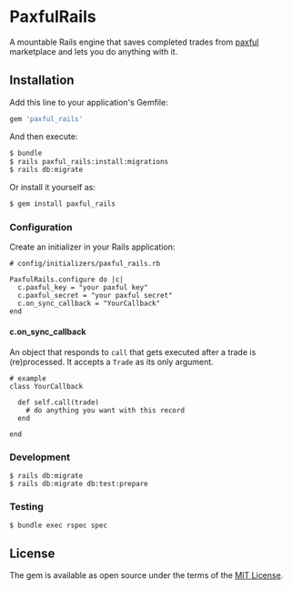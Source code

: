 # PaxfulRails

A mountable Rails engine that saves completed trades from [paxful](https://paxful.com/)
marketplace and lets you do anything with it.

## Installation

Add this line to your application's Gemfile:

```ruby
gem 'paxful_rails'
```

And then execute:

```bash
$ bundle
$ rails paxful_rails:install:migrations
$ rails db:migrate
```

Or install it yourself as:
```bash
$ gem install paxful_rails
```

### Configuration

Create an initializer in your Rails application:

```
# config/initializers/paxful_rails.rb

PaxfulRails.configure do |c|
  c.paxful_key = "your paxful key"
  c.paxful_secret = "your paxful secret"
  c.on_sync_callback = "YourCallback"
end
```

#### c.on_sync_callback

An object that responds to `call` that gets executed after a trade is (re)processed.
It accepts a `Trade` as its only argument.

```
# example
class YourCallback

  def self.call(trade)
    # do anything you want with this record
  end

end
```

### Development

```
$ rails db:migrate
$ rails db:migrate db:test:prepare
```

### Testing

```
$ bundle exec rspec spec
```

## License
The gem is available as open source under the terms of the [MIT License](https://opensource.org/licenses/MIT).

